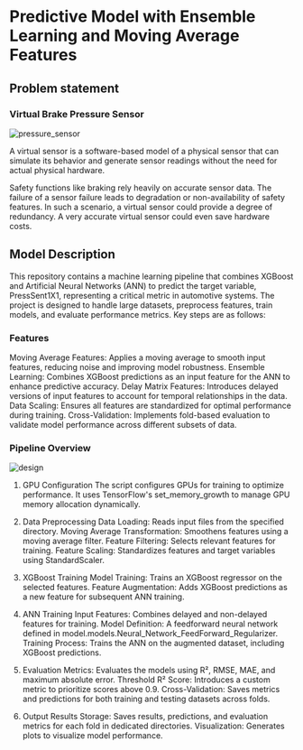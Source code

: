 # Predictive Model with Ensemble Learning and Moving Average Features

## Problem statement
### Virtual Brake Pressure Sensor

![pressure_sensor](https://github.com/user-attachments/assets/ea5e9267-5704-428b-9594-7357a910f345)

A virtual sensor is a software-based model of a physical sensor that can simulate its behavior and generate sensor readings without the need for actual physical hardware.

Safety functions like braking rely heavily on accurate sensor data. The failure of a sensor failure leads to degradation or non-availability of safety features. In such a scenario, a virtual sensor could provide a degree of redundancy. A very accurate virtual sensor could even save hardware costs.


## Model Description

This repository contains a machine learning pipeline that combines XGBoost and Artificial Neural Networks (ANN) to predict the target variable, PressSent1X1, representing a critical metric in automotive systems. The project is designed to handle large datasets, preprocess features, train models, and evaluate performance metrics. Key steps are as follows:

### Features
Moving Average Features: Applies a moving average to smooth input features, reducing noise and improving model robustness.
Ensemble Learning: Combines XGBoost predictions as an input feature for the ANN to enhance predictive accuracy.
Delay Matrix Features: Introduces delayed versions of input features to account for temporal relationships in the data.
Data Scaling: Ensures all features are standardized for optimal performance during training.
Cross-Validation: Implements fold-based evaluation to validate model performance across different subsets of data.
### Pipeline Overview  
![design](https://github.com/user-attachments/assets/5abc0c76-036e-4e2c-8081-a0cc225f2f0f)

  1. GPU Configuration
The script configures GPUs for training to optimize performance. It uses TensorFlow's set_memory_growth to manage GPU memory allocation dynamically.

  2. Data Preprocessing
Data Loading: Reads input files from the specified directory.
Moving Average Transformation: Smoothens features using a moving average filter.
Feature Filtering: Selects relevant features for training.
Feature Scaling: Standardizes features and target variables using StandardScaler.
  3. XGBoost Training
Model Training: Trains an XGBoost regressor on the selected features.
Feature Augmentation: Adds XGBoost predictions as a new feature for subsequent ANN training.
  4. ANN Training
Input Features: Combines delayed and non-delayed features for training.
Model Definition: A feedforward neural network defined in model.models.Neural_Network_FeedForward_Regularizer.
Training Process: Trains the ANN on the augmented dataset, including XGBoost predictions.
  5. Evaluation
Metrics: Evaluates the models using R², RMSE, MAE, and maximum absolute error.
Threshold R² Score: Introduces a custom metric to prioritize scores above 0.9.
Cross-Validation: Saves metrics and predictions for both training and testing datasets across folds.
  6. Output
Results Storage: Saves results, predictions, and evaluation metrics for each fold in dedicated directories.
Visualization: Generates plots to visualize model performance.
